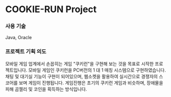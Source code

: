 # COOKIE-RUN Project 
### 사용 기술
Java, Oracle
### 프로젝트 기획 의도
모바일 게임 업계에서 손꼽히는 게임 "쿠키런"을 구현해 보는 것을 목표로 시작한 프로젝트입니다.
모바일 게임인 쿠키런을 PC버전의 1 대 1 매칭 시스템으로 구현하였습니다. 
채팅 및 대기실 기능이 구현이 되어있으며, 웹소켓을 활용하여 실시간으로 경쟁자의 스코어를 보며 게임이 진행됩니다. 
게임진행은 초기의 쿠키런 게임과 비슷하며, 장애물을 피해 곰젤리 및 코인을 획득하는 방식입니다.
